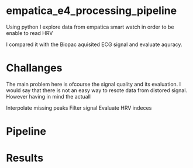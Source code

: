 # empatica_e4_processing_pipeline
Using python I explore data from empatica smart watch in order to be enable to read HRV

I compared it with the Biopac aquisited ECG signal and evaluate aquracy.

# Challanges

The main problem here is ofcourse the signal quality and its evaluation. I would say that there is not an easy way to resote data from distored signal. However having in mind the actuall 

Interpolate missing peaks
Filter signal 
Evaluate HRV indeces

# Pipeline


# Results
